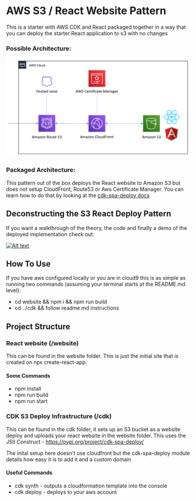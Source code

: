 # AWS S3 / React Website Pattern
This is a starter with AWS CDK and React packaged together in a way that you can deploy the starter React application to s3 with no changes

### Possible Architecture:
![Architecture](https://raw.githubusercontent.com/cdk-patterns/serverless/master/s3-react-website/img/architecture.PNG)

### Packaged Architecture:
This pattern out of the box deploys the React website to Amazon S3 but does not setup CloudFront, Route53 or Aws Certificate Manager. You can learn how to do that by looking at the [cdk-spa-deploy docs](https://github.com/nideveloper/CDK-SPA-Deploy)

## Deconstructing the S3 React Deploy Pattern
If you want a walkthrough of the theory, the code and finally a demo of the deployed implementation check out:

[![Alt text](https://img.youtube.com/vi/tUUNiF0q7rk/0.jpg)](https://www.youtube.com/watch?v=tUUNiF0q7rk)

## How To Use
If you have aws configured locally or you are in cloud9 this is as simple as running two commands (assuming your terminal starts at the README.md level):
- cd website && npm i && npm run build
- cd ../cdk && follow readme.md instructions

## Project Structure

### React website (/website)
This can be found in the website folder. This is just the initial site that is created on npx create-react-app.

#### Some Commands
- npm install
- npm run build
- npm run start

### CDK S3 Deploy Infrastructure (/cdk)
This can be found in the cdk folder, it sets up an S3 bucket as a website deploy and uploads your react website in the website folder. This uses the JSII Construct - https://pypi.org/project/cdk-spa-deploy/

The inital setup here doesn't use cloudfront but the cdk-spa-deploy module details how easy it is to add it and a custom domain

#### Useful Commands

- cdk synth - outputs a cloudformation template into the console
- cdk deploy - deploys to your aws account
